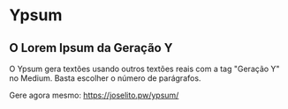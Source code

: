 # Ypsum
## O Lorem Ipsum da Geração Y

O Ypsum gera textões usando outros textões reais com a tag "Geração Y" no Medium. Basta escolher o número de parágrafos.

Gere agora mesmo: https://joselito.pw/ypsum/
